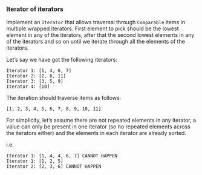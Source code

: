 ### Iterator of iterators

Implement an `Iterator` that allows traversal through `Comparable` items in multiple wrapped iterators. 
First element to pick should be the lowest element in any of the iterators, after that the second lowest elements in any 
of the iterators and so on until we iterate through all the elements of the iterators. 

Let’s say we have got the following iterators:

```
Iterator 1: [1, 4, 6, 7]
Iterator 2: [2, 8, 11]
Iterator 3: [3, 5, 9]
Iterator 4: [10]
```

The iteration should traverse items as follows: 

```
[1, 2, 3, 4, 5, 6, 7, 8, 9, 10, 11]
```

For simplicity, let’s assume there are not repeated elements in any iterator, a value can only be present in one 
iterator (so no repeated elements across the iterators either) and the elements in each iterator are already sorted.

i.e.
```
Iterator 1: [1, 4, 4, 6, 7] CANNOT HAPPEN
Iterator 1: [1, 2, 5]
Iterator 2: [2, 3, 6] CANNOT HAPPEN
```
